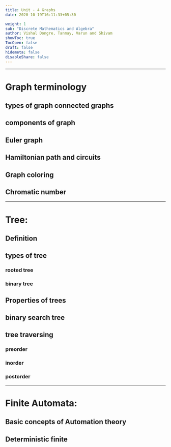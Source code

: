 ```yaml
---
title: Unit - 4 Graphs
date: 2020-10-19T16:11:33+05:30

weight: 1
sub: "Discrete Mathematics and Algebra"
author: Vishal Dongre, Tanmay, Varun and Shivam
showToc: true
TocOpen: false
draft: false
hidemeta: false
disableShare: false
---
```


---

# Graph terminology

## types of graph connected graphs

## components of graph

## Euler graph

## Hamiltonian path and circuits

## Graph coloring

## Chromatic number

---

# Tree:

## Definition

## types of tree

### rooted tree

### binary tree

## Properties of trees

## binary search tree

## tree traversing

### preorder

### inorder

### postorder

---

# Finite Automata:

## Basic concepts of Automation theory

## Deterministic finite
